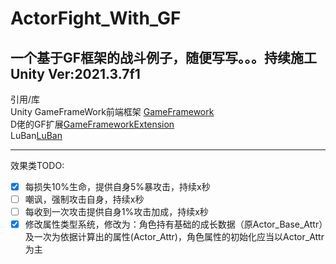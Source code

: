 # ActorFight_With_GF
一个基于GF框架的战斗例子，随便写写。。。持续施工
Unity Ver:2021.3.7f1
------------------------------------------------------------
引用/库<br />
Unity GameFrameWork前端框架 [GameFramework](https://github.com/EllanJiang/GameFramework)<br />
D佬的GF扩展[GameFrameworkExtension](https://github.com/FingerCaster/UGFExtensions)<br />
LuBan[LuBan](https://github.com/focus-creative-games/luban)

---

效果类TODO:

- [x] 每损失10%生命，提供自身5%暴攻击，持续x秒
- [ ] 嘲讽，强制攻击自身，持续x秒
- [ ] 每收到一次攻击提供自身1%攻击加成，持续x秒
- [x] 修改属性类型系统，修改为：角色持有基础的成长数据（原Actor_Base_Attr）及一次为依据计算出的属性(Actor_Attr)，角色属性的初始化应当以Actor_Attr为主
